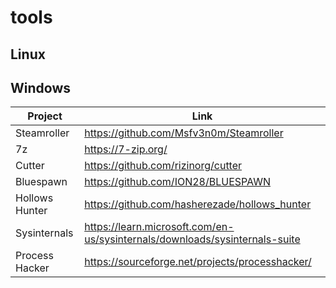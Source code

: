 # tools
## Linux

## Windows
| Project        | Link                                                                        |
| -------------- | --------------------------------------------------------------------------- |
| Steamroller    | https://github.com/Msfv3n0m/Steamroller                                     |
| 7z             | https://7-zip.org/                                                          |
| Cutter         | https://github.com/rizinorg/cutter                                          |
| Bluespawn      | https://github.com/ION28/BLUESPAWN                                          |
| Hollows Hunter | https://github.com/hasherezade/hollows_hunter                               |
| Sysinternals   | https://learn.microsoft.com/en-us/sysinternals/downloads/sysinternals-suite |
| Process Hacker | https://sourceforge.net/projects/processhacker/                             |